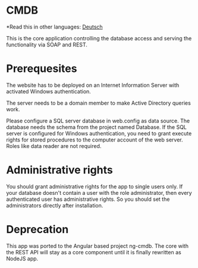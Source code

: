 ﻿# CMDB

*Read this in other languages: [Deutsch](Readme.de.md)

This is the core application controlling the database access and serving the functionality via SOAP and REST.

# Prerequesites

The website has to be deployed on an Internet Information Server with activated Windows authentication.

The server needs to be a domain member to make Active Directory queries work.

Please configure a SQL server database in web.config as data source. The database needs the schema from the project named Database. If the SQL server is configured for Windows authentication, you need to grant execute rights for stored procedures to the computer account of the web server. Roles like data reader are not required.

# Administrative rights

You should grant administrative rights for the app to single users only. If your database doesn't contain a user with the role administrator, then every authenticated user has administrative rights. So you should set the administrators directly after installation.

# Deprecation

This app was ported to the Angular based project ng-cmdb. The core with the REST API will stay as a core component until it is finally rewritten as NodeJS app.
